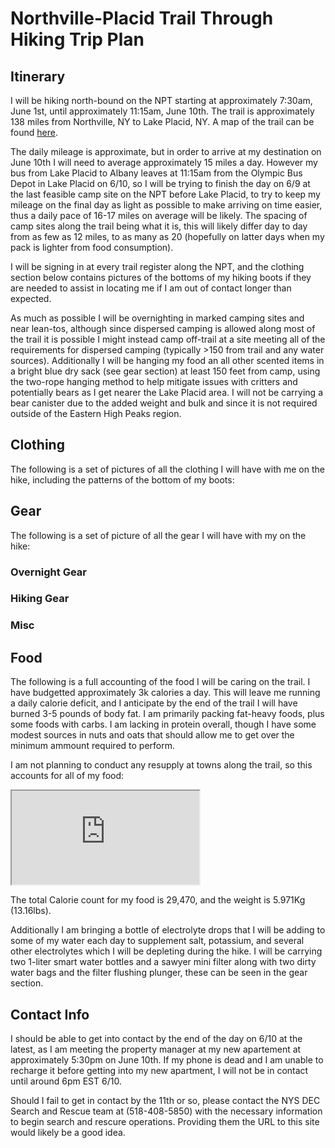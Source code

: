 # Northville-Placid Trail Through Hiking Trip Plan

## Itinerary

I will be hiking north-bound on the NPT starting at approximately 7:30am, June 1st, until approximately 11:15am, June 10th. The trail is approximately 138 miles from Northville, NY to Lake Placid, NY. A map of the trail can be found [here](http://www.nptrail.org/current-trail-conditions/interactive-trail-map/).

The daily mileage is approximate, but in order to arrive at my destination on June 10th I will need to average approximately 15 miles a day. However my bus from Lake Placid to Albany leaves at 11:15am from the Olympic Bus Depot in Lake Placid on 6/10, so I will be trying to finish the day on 6/9 at the last feasible camp site on the NPT before Lake Placid, to try to keep my mileage on the final day as light as possible to make arriving on time easier, thus a daily pace of 16-17 miles on average will be likely. The spacing of camp sites along the trail being what it is, this will likely differ day to day from as few as 12 miles, to as many as 20 (hopefully on latter days when my pack is lighter from food consumption).

I will be signing in at every trail register along the NPT, and the clothing section below contains pictures of the bottoms of my hiking boots if they are needed to assist in locating me if I am out of contact longer than expected.

As much as possible I will be overnighting in marked camping sites and near lean-tos, although since dispersed camping is allowed along most of the trail it is possible I might instead camp off-trail at a site meeting all of the requirements for dispersed camping (typically >150 from trail and any water sources). Additionally I will be hanging my food an all other scented items in a bright blue dry sack (see gear section) at least 150 feet from camp, using the two-rope hanging method to help mitigate issues with critters and potentially bears as I get nearer the Lake Placid area. I will not be carrying a bear canister due to the added weight and bulk and since it is not required outside of the Eastern High Peaks region.

## Clothing

The following is a set of pictures of all the clothing I will have with me on the hike, including the patterns of the bottom of my boots:

## Gear

The following is a set of picture of all the gear I will have with my on the hike:

### Overnight Gear

### Hiking Gear

### Misc

## Food

The following is a full accounting of the food I will be caring on the trail. I have budgetted approximately 3k calories a day. This will leave me running a daily calorie deficit, and I anticipate by the end of the trail I will have burned 3-5 pounds of body fat. I am primarily packing fat-heavy foods, plus some foods with carbs. I am lacking in protein overall, though I have some modest sources in nuts and oats that should allow me to get over the minimum ammount required to perform.

I am not planning to conduct any resupply at towns along the trail, so this accounts for all of my food:

<iframe src="https://docs.google.com/spreadsheets/d/e/2PACX-1vRWTyh9smUQ7ZeLLrghbZLO__amXQDAKYkNUHJAKUNVskDNep2lBId-5AX5lK87ucubQwW-r_zhESau/pubhtml?gid=0&amp;single=true&amp;widget=true&amp;headers=false"></iframe>

The total Calorie count for my food is 29,470, and the weight is 5.971Kg (13.16lbs).

Additionally I am bringing a bottle of electrolyte drops that I will be adding to some of my water each day to supplement salt, potassium, and several other electrolytes which I will be depleting during the hike. I will be carrying two 1-liter smart water bottles and a sawyer mini filter along with two dirty water bags and the filter flushing plunger, these can be seen in the gear section.

## Contact Info

I should be able to get into contact by the end of the day on 6/10 at the latest, as I am meeting the property manager at my new apartement at approximately 5:30pm on June 10th. If my phone is dead and I am unable to recharge it before getting into my new apartment, I will not be in contact until around 6pm EST 6/10.

Should I fail to get in contact by the 11th or so, please contact the NYS DEC Search and Rescue team at (518-408-5850) with the necessary information to begin search and rescure operations. Providing them the URL to this site would likely be a good idea.